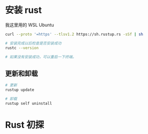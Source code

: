 # 安装 rust

我这里用的 WSL Ubuntu

```bash
curl --proto '=https' --tlsv1.2 https://sh.rustup.rs -sSf | sh

# 安装完成以后检查是否安装成功
rustc --version

# 如果没有安装成功，可以重启一下终端。
```

## 更新和卸载

```bash
# 更新
rustup update

# 卸载
rustup self uninstall
```

# Rust 初探
 